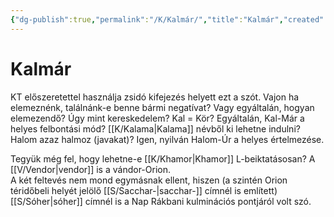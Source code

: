 ```yaml
---
{"dg-publish":true,"permalink":"/K/Kalmár/","title":"Kalmár","created":"2023-12-08T09:18","updated":"2023-12-08T09:18"}
---
```



# Kalmár

KT előszeretettel használja zsidó kifejezés helyett ezt a szót. Vajon ha elemeznénk, találnánk-e benne bármi negatívat? Vagy egyáltalán, hogyan elemezendő? Úgy mint kereskedelem? Kal = Kör? Egyáltalán, Kal-Már a helyes felbontási mód? [[K/Kalama\|Kalama]] névből ki lehetne indulni?  
Halom azaz halmoz (javakat)? Igen, nyilván Halom-Úr a helyes értelmezése.  

Tegyük még fel, hogy lehetne-e [[K/Khamor\|Khamor]] L-beiktatásosan? A [[V/Vendor\|vendor]] is a vándor-Orion.  
A két feltevés nem mond egymásnak ellent, hiszen (a szintén Orion téridőbeli helyét jelölő [[S/Sacchar-\|sacchar-]] címnél is említett) [[S/Sóher\|sóher]] címnél is a Nap Rákbani kulminációs pontjáról volt szó.  

  
